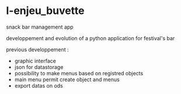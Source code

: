 # l-enjeu_buvette
snack bar management app

developpement and evolution of a python application for festival's bar

previous developpement : 
- graphic interface
- json for datastorage
- possibility to make menus based on registred objects
- main menu permit create object and menus
- export datas on ods 
